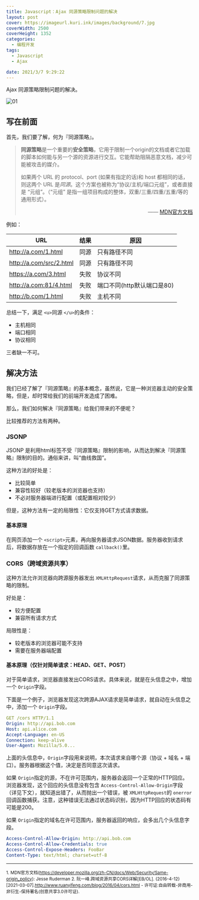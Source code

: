 ```yaml
---
title: Javascript：Ajax 同源策略限制问题的解决
layout: post
cover: https://imageurl.kuri.ink/images/background/7.jpg
coverWidth: 2500
coverHeight: 1352
categories:
  - 编程开发
tags:
  - Javascript
  - Ajax

date: 2021/3/7 9:29:22
---
```

Ajax 同源策略限制问题的解决。

<!--more-->

![01](https://imageurl.kuri.ink/images/posts/2021-03-07-01/01.jpg)

## 写在前面

首先，我们要了解，何为『同源策略』。

> **同源策略**是一个重要的**安全策略**，它用于限制一个origin的文档或者它加载的脚本如何能与另一个源的资源进行交互。它能帮助阻隔恶意文档，减少可能被攻击的媒介。
>
> 如果两个 URL 的 protocol、port (如果有指定的话)和 host 都相同的话，则这两个 URL 是*同源*。这个方案也被称为“协议/主机/端口元组”，或者直接是 “元组”。（“元组” 是指一组项目构成的整体，双重/三重/四重/五重/等的通用形式）。
>
> <p align="right">—— <a href="https://developer.mozilla.org/zh-CN/docs/Web/Security/Same-origin_policy" target="_blank">MDN官方文档</a></p>

例如：

| URL                     | 结果 | 原因                       |
| ----------------------- | ---- | -------------------------- |
| http://a.com/1.html     | 同源 | 只有路径不同               |
| http://a.com/src/2.html | 同源 | 只有路径不同               |
| https://a.com/3.html    | 失败 | 协议不同                   |
| http://a.com:81/4.html  | 失败 | 端口不同(http默认端口是80) |
| http://b.com/1.html     | 失败 | 主机不同                   |

总结一下，满足 `<u>`同源 `</u>`的条件：

- 主机相同
- 端口相同
- 协议相同

三者缺一不可。

## 解决方法

我们已经了解了『同源策略』的基本概念，虽然说，它是一种浏览器主动的安全策略，但是，却时常给我们的前端开发造成了困难。

那么，我们如何解决『同源策略』给我们带来的不便呢？

比较推荐的方法有两种。

### JSONP

JSONP 是利用html标签不受『同源策略』限制的影响，从而达到解决『同源策略』限制的目的。通俗来讲，叫“曲线救国”。

这种方法的好处是：

- 比较简单
- 兼容性较好（较老版本的浏览器也支持）
- 不必对服务器端进行配置（或配置相对较少）

但是，这种方法有一定的局限性：它仅支持GET方式请求数据。

#### 基本原理

在网页添加一个 ``<script>``元素，再向服务器请求JSON数据。服务器收到请求后，将数据存放在一个指定的回调函数 ``callback()``里。

### CORS（跨域资源共享）

这种方法允许浏览器向跨源服务器发出 ``XMLHttpRequest``请求，从而克服了同源策略的限制。

好处是：

- 较方便配置
- 兼容所有请求方式

局限性是：

- 较老版本的浏览器可能不支持
- 需要在服务器端配置

#### 基本原理（仅针对简单请求：HEAD、GET、POST）

对于简单请求，浏览器直接发出CORS请求。具体来说，就是在头信息之中，增加一个 ``Origin``字段。

下面是一个例子，浏览器发现这次跨源AJAX请求是简单请求，就自动在头信息之中，添加一个 ``Origin``字段。

```yaml
GET /cors HTTP/1.1
Origin: http://api.bob.com
Host: api.alice.com
Accept-Language: en-US
Connection: keep-alive
User-Agent: Mozilla/5.0...
```

上面的头信息中，``Origin``字段用来说明，本次请求来自哪个源（协议 + 域名 + 端口）。服务器根据这个值，决定是否同意这次请求。

如果 ``Origin``指定的源，不在许可范围内，服务器会返回一个正常的HTTP回应。浏览器发现，这个回应的头信息没有包含 ``Access-Control-Allow-Origin``字段（详见下文），就知道出错了，从而抛出一个错误，被 ``XMLHttpRequest``的 ``onerror``回调函数捕获。注意，这种错误无法通过状态码识别，因为HTTP回应的状态码有可能是200。

如果 ``Origin``指定的域名在许可范围内，服务器返回的响应，会多出几个头信息字段。

```yaml
Access-Control-Allow-Origin: http://api.bob.com
Access-Control-Allow-Credentials: true
Access-Control-Expose-Headers: FooBar
Content-Type: text/html; charset=utf-8
```

<hr>

<small>1. MDN官方文档(https://developer.mozilla.org/zh-CN/docs/Web/Security/Same-origin_policy): Jesse Ruderman </small>
<small>2. 阮一峰.跨域资源共享CORS详解[EB/OL]. (2016-4-12)[2021-03-07].http://www.ruanyifeng.com/blog/2016/04/cors.html - 许可证:自由转载-非商用-非衍生-保持署名(创意共享3.0许可证).</small>

